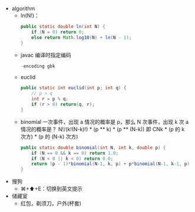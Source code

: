 - algorithm
  - ln(N!)：
    ```java
    public static double ln(int N) {
        if (N = 0) return 0;
        else return Math.log10(N) + ln(N - 1);        
    }
    ```
  - javac 编译时指定编码
    ```java
    -encoding gbk
    ```
  - euclid
    ```java
    public static int euclid(int p; int q) {
        // p > q
        int r = p % q;
        if (r > 0) return(q, r);
    }
    ```
  - binomial
    一次事件，出现 a 情况的概率是 p，那么 N 次事件，出现 k 次 a 情况的概率是？
    N!/(k!(N-k)!) * (p ** k) * (p ** (N-k))
    即 CNk * (p 的 k 次方) * (p 的 (N-k) 次方)
    ```java
    public static double binomial(int N, int k, double p) {
        if (N == 0 && k == 0) return 1.0;
        if (N < 0 || k < 0) return 0.0;
        return (p - 1)*binomial(N-1, k, p) + p*binomial(N-1, k-1, p);
    }
    ```
- 搜狗
  - ⌘+⬆+E：切换到英文提示
- 储藏室
  - 红包，剃须刀，户外(杯套)